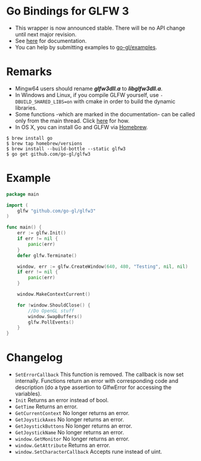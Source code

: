 Go Bindings for GLFW 3
======================

* This wrapper is now announced stable. There will be no API change until next major revision.
* See [here](http://godoc.org/github.com/go-gl/glfw3) for documentation.
* You can help by submitting examples to [go-gl/examples](http://github.com/go-gl/examples).

Remarks
=======

* Mingw64 users should rename ***glfw3dll.a*** to ***libglfw3dll.a***.
* In Windows and Linux, if you compile GLFW yourself, use <code>-DBUILD_SHARED_LIBS=on</code> with cmake in order to build the dynamic libraries.
* Some functions -which are marked in the documentation- can be called only from the main thread. Click [here](https://code.google.com/p/go-wiki/wiki/LockOSThread) for how.
* In OS X, you can install Go and GLFW via [Homebrew](http://brew.sh/).

```
$ brew install go
$ brew tap homebrew/versions
$ brew install --build-bottle --static glfw3
$ go get github.com/go-gl/glfw3
```

Example
=======

```go
package main

import (
	glfw "github.com/go-gl/glfw3"
)

func main() {
	err := glfw.Init()
	if err != nil {
		panic(err)
	}
	defer glfw.Terminate()

	window, err := glfw.CreateWindow(640, 480, "Testing", nil, nil)
	if err != nil {
		panic(err)
	}

	window.MakeContextCurrent()

	for !window.ShouldClose() {
		//Do OpenGL stuff
		window.SwapBuffers()
		glfw.PollEvents()
	}
}
```

Changelog
=========

* <code>SetErrorCallback</code> This function is removed. The callback is now set internally. Functions return an error with corresponding code and description (do a type assertion to GlfwError for accessing the variables).
* <code>Init</code> Returns an error instead of bool.
* <code>GetTime</code> Returns an error.
* <code>GetCurrentContext</code> No longer returns an error.
* <code>GetJoystickAxes</code> No longer returns an error.
* <code>GetJoystickButtons</code> No longer returns an error.
* <code>GetJoystickName</code> No longer returns an error.
* <code>window.GetMonitor</code> No longer returns an error.
* <code>window.GetAttribute</code> Returns an error.
* <code>window.SetCharacterCallback</code> Accepts rune instead of uint.
